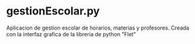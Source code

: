 # gestionEscolar.py
Aplicacion de gestion escolar de horarios, materias y profesores. Creada con la interfaz grafica de la libreria de python "Flet" 
